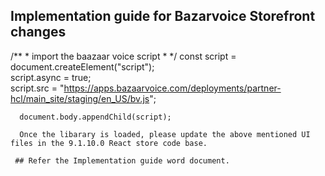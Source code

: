 ## Implementation guide for Bazarvoice Storefront changes
  /**
     * import the baazaar voice script
     * 
     */
      const script = document.createElement("script");  
      script.async = true;   
      script.src = "https://apps.bazaarvoice.com/deployments/partner-hcl/main_site/staging/en_US/bv.js"; 

      document.body.appendChild(script);
      
      Once the libarary is loaded, please update the above mentioned UI files in the 9.1.10.0 React store code base.
      
     ## Refer the Implementation guide word document.
